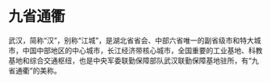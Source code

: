 # 九省通衢

武汉，简称“汉”，别称“江城”，是湖北省省会、中部六省唯一的副省级市和特大城市，中国中部地区的中心城市，长江经济带核心城市，全国重要的工业基地、科教基地和综合交通枢纽，也是中央军委联勤保障部队武汉联勤保障基地驻所，有“九省通衢”的美称。




